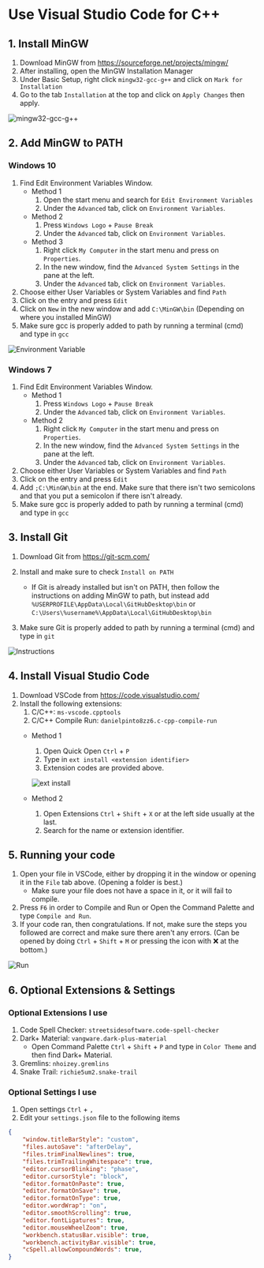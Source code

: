 # Use Visual Studio Code for C++

## 1. Install MinGW

1. Download MinGW from <https://sourceforge.net/projects/mingw/>
2. After installing, open the MinGW Installation Manager
3. Under Basic Setup, right click `mingw32-gcc-g++` and click on `Mark for Installation`
4. Go to the tab `Installation` at the top and click on `Apply Changes` then apply.

![mingw32-gcc-g++](https://thighs.are-pretty.sexy/0f3c2d.png)

## 2. Add MinGW to PATH

### Windows 10

1. Find Edit Environment Variables Window.
    - Method 1
        1. Open the start menu and search for `Edit Environment Variables`
        2. Under the `Advanced` tab, click on `Environment Variables`.
    - Method 2
        1. Press `Windows Logo` + `Pause Break`
        2. Under the `Advanced` tab, click on `Environment Variables`.
    - Method 3
        1. Right click `My Computer` in the start menu and press on `Properties`.
        2. In the new window, find the `Advanced System Settings` in the pane at the left.
        3. Under the `Advanced` tab, click on `Environment Variables`.
2. Choose either User Variables or System Variables and find `Path`
3. Click on the entry and press `Edit`
4. Click on `New` in the new window and add `C:\MinGW\bin` (Depending on where you installed MinGW)
5. Make sure gcc is properly added to path by running a terminal (cmd) and type in `gcc`

![Environment Variable](https://thighs.are-pretty.sexy/c2b5d3.png)

### Windows 7

1. Find Edit Environment Variables Window.
    - Method 1
        1. Press `Windows Logo` + `Pause Break`
        2. Under the `Advanced` tab, click on `Environment Variables`.
    - Method 2
        1. Right click `My Computer` in the start menu and press on `Properties`.
        2. In the new window, find the `Advanced System Settings` in the pane at the left.
        3. Under the `Advanced` tab, click on `Environment Variables`.
2. Choose either User Variables or System Variables and find `Path`
3. Click on the entry and press `Edit`
4. Add `;C:\MinGW\bin` at the end. Make sure that there isn't two semicolons and that you put a semicolon if there isn't already.
5. Make sure gcc is properly added to path by running a terminal (cmd) and type in `gcc`

## 3. Install Git

1. Download Git from <https://git-scm.com/>
2. Install and make sure to check `Install on PATH`
    - If Git is already installed but isn't on PATH, then follow the instructions on adding MinGW to path, but instead add `%USERPROFILE\AppData\Local\GitHubDesktop\bin` or `C:\Users\%username%\AppData\Local\GitHubDesktop\bin`

3. Make sure Git is properly added to path by running a terminal (cmd) and type in `git`

![Instructions](https://thighs.are-pretty.sexy/a5ad74.png)

## 4. Install Visual Studio Code

1. Download VSCode from <https://code.visualstudio.com/>
2. Install the following extensions:
    1. C/C++: `ms-vscode.cpptools`
    2. C/C++ Compile Run: `danielpinto8zz6.c-cpp-compile-run`
    - Method 1
        1. Open Quick Open  `Ctrl`  + `P`
        2. Type in `ext install <extension identifier>`
        3. Extension codes are provided above.

        ![ext install](https://thighs.are-pretty.sexy/0dc64a.gif)
    - Method 2
        1. Open Extensions `Ctrl` + `Shift` + `X` or at the left side usually at the last.
        2. Search for the name or extension identifier.

## 5. Running your code

1. Open your file in VSCode, either by dropping it in the window or opening it in the `File` tab above. (Opening a folder is best.)
    - Make sure your file does not have a space in it, or it will fail to compile.
2. Press `F6` in order to Compile and Run or Open the Command Palette and type  `Compile and Run`.
3. If your code ran, then congratulations. If not, make sure the steps you followed are correct and make sure there aren't any errors. (Can be opened by doing `Ctrl` + `Shift` + `M` or pressing the icon with ❌ at the bottom.)

![Run](https://thighs.are-pretty.sexy/141dab.gif)

## 6. Optional Extensions & Settings

### Optional Extensions I use

1. Code Spell Checker: `streetsidesoftware.code-spell-checker`
2. Dark+ Material: `vangware.dark-plus-material`
    - Open Command Palette `Ctrl` + `Shift` + `P` and type in `Color Theme` and then find Dark+ Material.
3. Gremlins: `nhoizey.gremlins`
4. Snake Trail: `richie5um2.snake-trail`

### Optional Settings I use

1. Open settings `Ctrl` + `,`
2. Edit your `settings.json` file to the following items

```json
{
    "window.titleBarStyle": "custom",
    "files.autoSave": "afterDelay",
    "files.trimFinalNewlines": true,
    "files.trimTrailingWhitespace": true,
    "editor.cursorBlinking": "phase",
    "editor.cursorStyle": "block",
    "editor.formatOnPaste": true,
    "editor.formatOnSave": true,
    "editor.formatOnType": true,
    "editor.wordWrap": "on",
    "editor.smoothScrolling": true,
    "editor.fontLigatures": true,
    "editor.mouseWheelZoom": true,
    "workbench.statusBar.visible": true,
    "workbench.activityBar.visible": true,
    "cSpell.allowCompoundWords": true,
}
```
